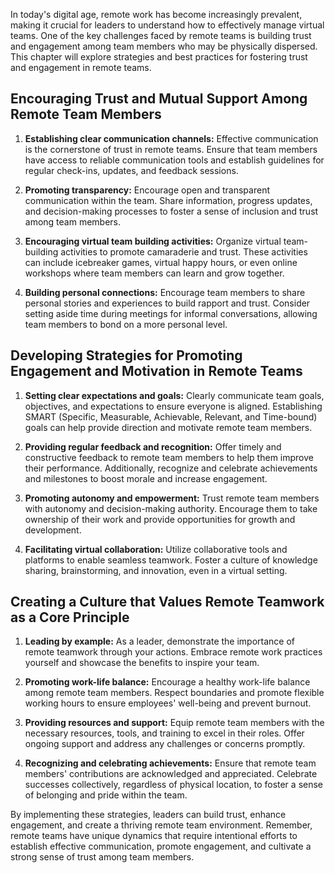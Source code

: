 
In today's digital age, remote work has become increasingly prevalent, making it crucial for leaders to understand how to effectively manage virtual teams. One of the key challenges faced by remote teams is building trust and engagement among team members who may be physically dispersed. This chapter will explore strategies and best practices for fostering trust and engagement in remote teams.

Encouraging Trust and Mutual Support Among Remote Team Members
--------------------------------------------------------------

1. **Establishing clear communication channels:** Effective communication is the cornerstone of trust in remote teams. Ensure that team members have access to reliable communication tools and establish guidelines for regular check-ins, updates, and feedback sessions.

2. **Promoting transparency:** Encourage open and transparent communication within the team. Share information, progress updates, and decision-making processes to foster a sense of inclusion and trust among team members.

3. **Encouraging virtual team building activities:** Organize virtual team-building activities to promote camaraderie and trust. These activities can include icebreaker games, virtual happy hours, or even online workshops where team members can learn and grow together.

4. **Building personal connections:** Encourage team members to share personal stories and experiences to build rapport and trust. Consider setting aside time during meetings for informal conversations, allowing team members to bond on a more personal level.

Developing Strategies for Promoting Engagement and Motivation in Remote Teams
-----------------------------------------------------------------------------

1. **Setting clear expectations and goals:** Clearly communicate team goals, objectives, and expectations to ensure everyone is aligned. Establishing SMART (Specific, Measurable, Achievable, Relevant, and Time-bound) goals can help provide direction and motivate remote team members.

2. **Providing regular feedback and recognition:** Offer timely and constructive feedback to remote team members to help them improve their performance. Additionally, recognize and celebrate achievements and milestones to boost morale and increase engagement.

3. **Promoting autonomy and empowerment:** Trust remote team members with autonomy and decision-making authority. Encourage them to take ownership of their work and provide opportunities for growth and development.

4. **Facilitating virtual collaboration:** Utilize collaborative tools and platforms to enable seamless teamwork. Foster a culture of knowledge sharing, brainstorming, and innovation, even in a virtual setting.

Creating a Culture that Values Remote Teamwork as a Core Principle
------------------------------------------------------------------

1. **Leading by example:** As a leader, demonstrate the importance of remote teamwork through your actions. Embrace remote work practices yourself and showcase the benefits to inspire your team.

2. **Promoting work-life balance:** Encourage a healthy work-life balance among remote team members. Respect boundaries and promote flexible working hours to ensure employees' well-being and prevent burnout.

3. **Providing resources and support:** Equip remote team members with the necessary resources, tools, and training to excel in their roles. Offer ongoing support and address any challenges or concerns promptly.

4. **Recognizing and celebrating achievements:** Ensure that remote team members' contributions are acknowledged and appreciated. Celebrate successes collectively, regardless of physical location, to foster a sense of belonging and pride within the team.

By implementing these strategies, leaders can build trust, enhance engagement, and create a thriving remote team environment. Remember, remote teams have unique dynamics that require intentional efforts to establish effective communication, promote engagement, and cultivate a strong sense of trust among team members.
